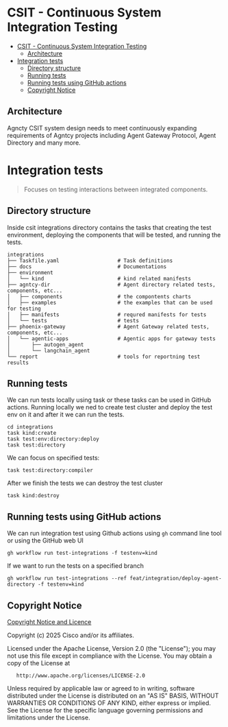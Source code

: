 # CSIT - Continuous System Integration Testing

- [CSIT - Continuous System Integration Testing](#csit---continuous-system-integration-testing)
  - [Architecture](#architecture)
- [Integration tests](#integration-tests)
  - [Directory structure](#directory-structure)
  - [Running tests](#running-tests)
  - [Running tests using GitHub actions](#running-tests-using-github-actions)
  - [Copyright Notice](#copyright-notice)

## Architecture

Agncty CSIT system design needs to meet continuously expanding requirements of
Agntcy projects including Agent Gateway Protocol, Agent Directory and many more.


# Integration tests

> Focuses on testing interactions between integrated components.

## Directory structure

Inside csit integrations directory contains the tasks that creating the test
environment, deploying the components that will be tested, and running the tests.

```
integrations
├── Taskfile.yaml                   # Task definitions
├── docs                            # Documentations
├── environment
│   └── kind                        # kind related manifests
├── agntcy-dir                      # Agent directory related tests, components, etc...
│   ├── components                  # the compontents charts
│   ├── examples                    # the examples that can be used for testing
│   ├── manifests                   # requred manifests for tests
│   └── tests                       # tests
├── phoenix-gateway                 # Agent Gateway related tests, components, etc...
│   └── agentic-apps                # Agentic apps for gateway tests
│       ├── autogen_agent
│       └── langchain_agent
└── report                          # tools for reportning test results
```

## Running tests

We can run tests locally using task or these tasks can be used in GitHub actions.
Running locally we ned to create test cluster and deploy the test env on it and after it we can run the tests.

```
cd integrations
task kind:create
task test:env:directory:deploy
task test:directory
```

We can focus on specified tests:
```
task test:directory:compiler
```

After we finish the tests we can destroy the test cluster
```
task kind:destroy
```


## Running tests using GitHub actions

We can run integration test using Github actions using `gh` command line tool or using the GitHub web UI

```
gh workflow run test-integrations -f testenv=kind
```

If we want to run the tests on a specified branch

```
gh workflow run test-integrations --ref feat/integration/deploy-agent-directory -f testenv=kind
```

## Copyright Notice

[Copyright Notice and Licence](./LICENSE.md)

Copyright (c) 2025 Cisco and/or its affiliates.

Licensed under the Apache License, Version 2.0 (the "License");
you may not use this file except in compliance with the License.
You may obtain a copy of the License at

       http://www.apache.org/licenses/LICENSE-2.0

Unless required by applicable law or agreed to in writing, software
distributed under the License is distributed on an "AS IS" BASIS,
WITHOUT WARRANTIES OR CONDITIONS OF ANY KIND, either express or implied.
See the License for the specific language governing permissions and
limitations under the License.